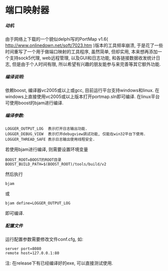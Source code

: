 端口映射器
============

##### 动机

由于网络上下载的一个貌似delphi写的PortMap v1.6( http://www.onlinedown.net/soft/7023.htm )版本的工具频率崩溃, 于是花了一些时间重写了一个用于做端口映射的工具程序, 虽然简单, 但却实用, 本来想再添加一个支持sock5代理, web远程管理, 以及GUI和日志功能, 和各链接数据收发统计日志, 但是由于个人时间有限, 所以希望有兴趣的朋友能参与来完善等其它额外功能.


##### 编译说明:

依赖boost, 编译器vc2005或以上或gcc, 目前运行平台支持windows和linux. 在windows上直接使用vc2005或以上版本打开portmap.sln即可编译.
在linux平台可使用boost的bjam进行编译.

##### 编译参数:

```
LOGGER_OUTPUT_LOG  表示打开日志输出功能.
LOGGER_DEBUG_VIEW  表示打开debugview调试功能, 仅能在win32平台下使用.
LOGGER_THREAD_SAFE 表示日志输出使用线程安全.
```

若使用bjam进行编译, 则需要设置环境变量

```
BOOST_ROOT=BOOST的ROOT目录
BOOST_BUILD_PATH=$(BOOST_ROOT)/tools/build/v2
```

然后执行
```
bjam
```
或
```
bjam define=LOGGER_OUTPUT_LOG
```
即可编译.



##### 配置文件


运行配置参数需要修改文件conf.cfg, 如:

```
server port=8080
remote host=127.0.0.1:80
```

注: 在release下有已经编译好的exe, 可以直接测试使用.

